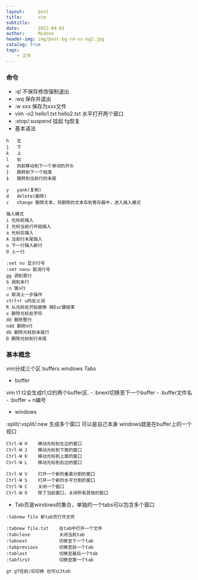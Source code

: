 ```yaml
---
layout:     post
title:      vim
subtitle:   
date:       2022-04-03
author:     Midone
header-img: img/post-bg-re-vs-ng2.jpg
catalog: True
tags:
    - 工作
---
```


### 命令
- :q! 不保存修改强制退出
- :wq 保存并退出
- :w xxx 保存为xxx文件
- vim -o2 hello1.txt hello2.txt 水平打开两个窗口
- :stop/:suspend 挂起 fg恢复
- 基本语法

```
h	左
j	下
k	上
l	右
w	向前移动到下一个单词的开头
}	跳转到下一个段落
$	跳转到当前行的末尾

y	yank(复制)
d	delete(删除)
c	change 删除文本，将删除的文本存到寄存器中，进入插入模式

插入模式
i 光标前插入
I 光标当前行开始插入
a 光标后插入
A 当前行末尾插入
o 下一行插入新行
O 上一行

:set nu 显示行号
:set nonu 取消行号
gg 调到首行
G 调到末行
:n 第n行
u 取消上一步操作
ctrl+r u的反义词
R 从光标处开始替换 按Esc键结束
x 删除光标处字符
dd 删除整行
ndd 删除n行
dG 删除光标到末尾行
D 删除光标到行末尾
```

### 基本概念

vim分成三个区 buffers windows Tabs

- buffer

vim t1 t2会生成t1,t2的两个buffer区. 
    - :bnext切换至下一个buffer
    - :buffer文件名  
    - :buffer + n编号

- windows 

:split/:vsplit/:new 生成多个窗口 可以是自己本身
windows就是在buffer上的一个视口


```
Ctrl-W H    移动光标到左边的窗口
Ctrl-W J    移动光标到下面的窗口
Ctrl-W K    移动光标到上面的窗口
Ctrl-W L    移动光标到右边的窗口

Ctrl-W V    打开一个新的垂直分割的窗口
Ctrl-W S    打开一个新的水平分割的窗口
Ctrl-W C    关闭一个窗口
Ctrl-W O    除了当前窗口，关闭所有其他的窗口
```

- Tab页是windows的集合，单独的一个tabs可以包含多个窗口

```
:tabnew file 新tab页打开文件

:tabnew file.txt    在tab中打开一个文件
:tabclose           关闭当前tab
:tabnext            切换至下一个tab
:tabprevious        切换至前一个tab
:tablast            切换至最后一个tab
:tabfirst           切换至第一个tab

gt gT往前/后切换 也可以3tab
```